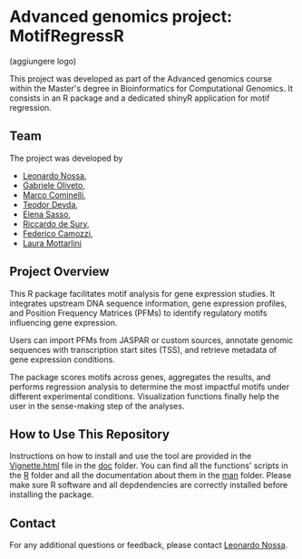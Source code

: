 # Advanced genomics project: MotifRegressR

(aggiungere logo)

This project was developed as part of the Advanced genomics course within the Master's degree in 
Bioinformatics for Computational Genomics. It consists in an R package and a dedicated shinyR application
for motif regression.

## Team
The project was developed by 
- [Leonardo Nossa](https://github.com/LeonardoNossa),
- [Gabriele Oliveto](https://github.com/Gab-23),
- [Marco Cominelli](https://github.com/marco-cominelli01),
- [Teodor Devda](https://github.com/doroteo17),
- [Elena Sasso](https://github.com/elenasasso),
- [Riccardo de Sury](https://github.com/riccardodesury),
- [Federico Camozzi](https://github.com/Federico-Camozzi), 
- [Laura Mottarlini]() 

## Project Overview
This R package facilitates motif analysis for gene expression studies. 
It integrates upstream DNA sequence information, gene expression profiles, and 
Position Frequency Matrices (PFMs) to identify regulatory motifs influencing 
gene expression.

Users can import PFMs from JASPAR or custom sources, annotate genomic sequences 
with transcription start sites (TSS), and retrieve metadata of gene expression 
conditions.

The package scores motifs across genes, aggregates the results, and performs 
regression analysis to determine the most impactful motifs under different 
experimental conditions. Visualization functions finally help the user in the 
sense-making step of the analyses.

## How to Use This Repository

Instructions on how to install and use the tool are provided in the [Vignette.html](Vignettes/MotifRegressR.html) file in the [doc](Vignettes) folder.
You can find all the functions' scripts in the [R](R) folder and all the documentation about them in the [man](man) folder. 
Please make sure R software and all depdendencies are correctly installed before installing the package.


## Contact
For any additional questions or feedback, please contact [Leonardo Nossa](mailto:leonardo.nossa@studenti.unimi.it).
